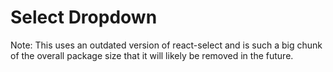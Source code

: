 # Select Dropdown

Note: This uses an outdated version of react-select and is such a big chunk of the overall package size that it will likely be removed in the future.

